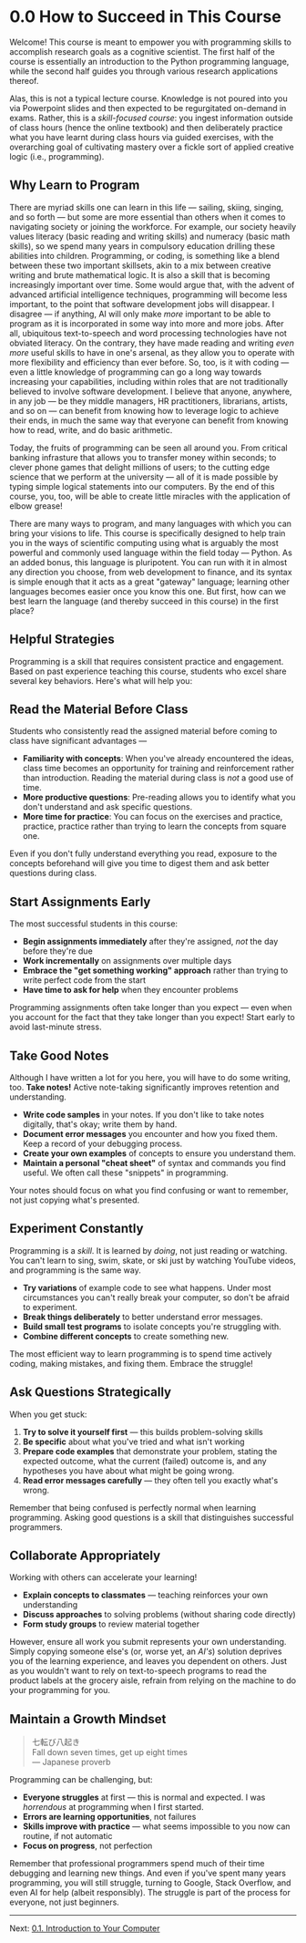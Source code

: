 # 0.0 How to Succeed in This Course

Welcome! This course is meant to empower you with programming skills to accomplish research goals as
a cognitive scientist. The first half of the course is essentially an introduction to the Python
programming language, while the second half guides you through various research applications
thereof.

Alas, this is not a typical lecture course. Knowledge is not poured into you via Powerpoint slides
and then expected to be regurgitated on-demand in exams. Rather, this is a _skill-focused course_:
you ingest information outside of class hours (hence the online textbook) and then deliberately
practice what you have learnt during class hours via guided exercises, with the overarching goal of
cultivating mastery over a fickle sort of applied creative logic (i.e., programming).

## Why Learn to Program

There are myriad skills one can learn in this life — sailing, skiing, singing, and so forth — but
some are more essential than others when it comes to navigating society or joining the workforce.
For example, our society heavily values literacy (basic reading and writing skills) and numeracy
(basic math skills), so we spend many years in compulsory education drilling these abilities into
children. Programming, or coding, is something like a blend between these two important skillsets,
akin to a mix between creative writing and brute mathematical logic. It is also a skill that is
becoming increasingly important over time. Some would argue that, with the advent of advanced
artificial intelligence techniques, programming will become less important, to the point that
software development jobs will disappear. I disagree — if anything, AI will only make *more*
important to be able to program as it is incorporated in some way into more and more jobs. After
all, ubiquitous text-to-speech and word processing technologies have not obviated literacy. On the
contrary, they have made reading and writing *even more* useful skills to have in one's arsenal, as
they allow you to operate with more flexibility and efficiency than ever before. So, too, is it with
coding — even a little knowledge of programming can go a long way towards increasing your
capabilities, including within roles that are not traditionally believed to involve software
development. I believe that anyone, anywhere, in any job — be they middle managers, HR
practitioners, librarians, artists, and so on — can benefit from knowing how to leverage logic to
achieve their ends, in much the same way that everyone can benefit from knowing how to read, write,
and do basic arithmetic.  

Today, the fruits of programming can be seen all around you. From critical banking infrasture that
allows you to transfer money within seconds; to clever phone games that delight millions of users;
to the cutting edge science that we perform at the university — all of it is made possible by typing
simple logical statements into our computers. By the end of this course, you, too, will be able to
create little miracles with the application of elbow grease!

There are many ways to program, and many languages with which you can bring your visions to life.
This course is specifically designed to help train you in the ways of scientific computing using
what is arguably the most powerful and commonly used language within the field today — Python. As an
added bonus, this language is pluripotent. You can run with it in almost any direction you choose,
from web development to finance, and its syntax is simple enough that it acts as a great "gateway"
language; learning other languages becomes easier once you know this one. But first, how can we best
learn the language (and thereby succeed in this course) in the first place?

## Helpful Strategies 

Programming is a skill that requires consistent practice and engagement. Based on past experience
teaching this course, students who excel share several key behaviors. Here's what will help you:

## Read the Material Before Class

Students who consistently read the assigned material before coming to class have significant advantages —

- **Familiarity with concepts**: When you've already encountered the ideas, class time becomes an
  opportunity for training and reinforcement rather than introduction. Reading the material during
  class is *not* a good use of time.
- **More productive questions**: Pre-reading allows you to identify what you don't understand and
  ask specific questions.
- **More time for practice**: You can focus on the exercises and practice, practice, practice rather
  than trying to learn the concepts from square one.

Even if you don't fully understand everything you read, exposure to the concepts beforehand will
give you time to digest them and ask better questions during class.

## Start Assignments Early

The most successful students in this course:

- **Begin assignments immediately** after they're assigned, *not* the day before they're due
- **Work incrementally** on assignments over multiple days
- **Embrace the "get something working" approach** rather than trying to write perfect code from the start
- **Have time to ask for help** when they encounter problems

Programming assignments often take longer than you expect — even when you account for the fact that
they take longer than you expect! Start early to avoid last-minute stress.

## Take Good Notes

Although I have written a lot for you here, you will have to do some writing, too. **Take notes!**
Active note-taking significantly improves retention and understanding.

- **Write code samples** in your notes. If you don't like to take notes digitally, that's okay;
  write them by hand.
- **Document error messages** you encounter and how you fixed them. Keep a record of your debugging
  process.
- **Create your own examples** of concepts to ensure you understand them.
- **Maintain a personal "cheat sheet"** of syntax and commands you find useful. We often call these
  "snippets" in programming.

Your notes should focus on what you find confusing or want to remember, not just copying what's
presented.

## Experiment Constantly

Programming is a *skill*. It is learned by *doing*, not just reading or watching. You can't learn to
sing, swim, skate, or ski just by watching YouTube videos, and programming is the same way.

- **Try variations** of example code to see what happens. Under most circumstances you can't really
  break your computer, so don't be afraid to experiment.
- **Break things deliberately** to better understand error messages.
- **Build small test programs** to isolate concepts you're struggling with.
- **Combine different concepts** to create something new.

The most efficient way to learn programming is to spend time actively coding, making mistakes, and
fixing them. Embrace the struggle!

## Ask Questions Strategically

When you get stuck:

1. **Try to solve it yourself first** — this builds problem-solving skills
2. **Be specific** about what you've tried and what isn't working
3. **Prepare code examples** that demonstrate your problem, stating the expected outcome, what the current (failed)
   outcome is, and any hypotheses you have about what might be going wrong.
4. **Read error messages carefully** — they often tell you exactly what's wrong.

Remember that being confused is perfectly normal when learning programming. Asking good questions is a skill that
distinguishes successful programmers.

## Collaborate Appropriately

Working with others can accelerate your learning!

- **Explain concepts to classmates** — teaching reinforces your own understanding
- **Discuss approaches** to solving problems (without sharing code directly)
- **Form study groups** to review material together

However, ensure all work you submit represents your own understanding. Simply copying someone else's
(or, worse yet, an *AI's*) solution deprives you of the learning experience, and leaves you dependent
on others. Just as you wouldn't want to rely on text-to-speech programs to read the product labels
at the grocery aisle, refrain from relying on the machine to do your programming for you.

## Maintain a Growth Mindset

> 七転び八起き  
> Fall down seven times, get up eight times  
> — Japanese proverb

Programming can be challenging, but:

- **Everyone struggles** at first — this is normal and expected. I was *horrendous* at programming
  when I first started.
- **Errors are learning opportunities**, not failures
- **Skills improve with practice** — what seems impossible to you now can routine, if not automatic
- **Focus on progress**, not perfection

Remember that professional programmers spend much of their time debugging and learning new things.
And even if you've spent many years programming, you will still struggle, turning to Google, Stack
Overflow, and even AI for help (albeit responsibly). The struggle is part of the process for
everyone, not just beginners.

---

Next: [0.1. Introduction to Your Computer](0.1.%20Intro%20to%20Your%20Computer.md)
